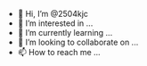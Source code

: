 - 👋 Hi, I’m @2504kjc
- 👀 I’m interested in ...
- 🌱 I’m currently learning ...
- 💞️ I’m looking to collaborate on ...
- 📫 How to reach me ...

<!---
2504kjc/2504kjc is a ✨ special ✨ repository because its `README.md` (this file) appears on your GitHub profile.
You can click the Preview link to take a look at your changes.
--->
